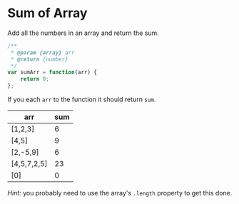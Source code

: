 # Sum of Array

Add all the numbers in an array and return the sum.

```javascript
/**
 * @param {array} arr
 * @return {number}
 */
var sumArr = function(arr) {
    return 0;
};
```

If you each `arr` to the function it should return `sum`.

|arr|sum|
|---|---|
|[1,2,3]|6|
|[4,5]|9|
|[2,-5,9]|6|
|[4,5,7,2,5]|23|
|[0]|0|

_Hint:_ you probably need to use the array's `.length` property to get this done.

